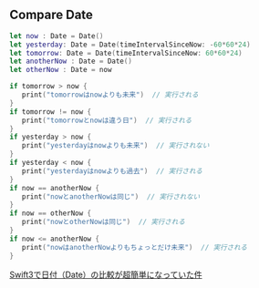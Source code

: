 ## Compare Date

```swift
let now : Date = Date()
let yesterday: Date = Date(timeIntervalSinceNow: -60*60*24)
let tomorrow: Date = Date(timeIntervalSinceNow: 60*60*24)
let anotherNow : Date = Date()
let otherNow : Date = now

if tomorrow > now {
   print("tomorrowはnowよりも未来")  // 実行される
}
if tomorrow != now {
   print("tomorrowとnowは違う日")  // 実行される
}
if yesterday > now {
   print("yesterdayはnowよりも未来")  // 実行されない
}
if yesterday < now {
   print("yesterdayはnowよりも過去")  // 実行される
}
if now == anotherNow {
   print("nowとanotherNowは同じ")  // 実行されない
}
if now == otherNow {
   print("nowとotherNowは同じ")  // 実行される
}
if now <= anotherNow {
   print("nowはanotherNowよりもちょっとだけ未来")  // 実行される
}
```

[Swift3で日付（Date）の比較が超簡単になっていた件](https://qiita.com/takashings/items/06b85a427aa560041a91)
